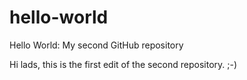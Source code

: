 # hello-world
Hello World: My second GitHub repository

Hi lads, this is the first edit of the second repository. ;-)
